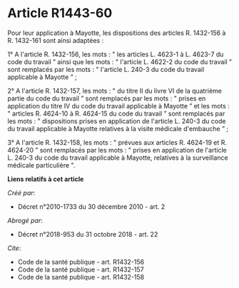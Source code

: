 # Article R1443-60

Pour leur application à Mayotte, les dispositions des articles R. 1432-156 à R. 1432-161 sont ainsi adaptées : 

1° A l'article R. 1432-156, les mots : " les articles L. 4623-1 à L. 4623-7 du code du travail ” ainsi que les mots : "
l'article L. 4622-2 du code du travail ” sont remplacés par les mots : " l'article L. 240-3 du code du travail applicable à
Mayotte ” ; 

2° A l'article R. 1432-157, les mots : " du titre II du livre VI de la quatrième partie du code du travail ” sont remplacés
par les mots : " prises en application du titre IV du code du travail applicable à Mayotte ” et les mots : " articles R.
4624-10 à R. 4624-15 du code du travail ” sont remplacés par les mots : " dispositions prises en application de l'article L.
240-3 du code du travail applicable à Mayotte relatives à la visite médicale d'embauche ” ; 

3° A l'article R. 1432-158, les mots : " prévues aux articles R. 4624-19 et R. 4624-20 ” sont remplacés par les mots : "
prises en application de l'article L. 240-3 du code du travail applicable à Mayotte, relatives à la surveillance médicale
particulière ".

**Liens relatifs à cet article**

_Créé par_:

  - Décret n°2010-1733 du 30 décembre 2010 - art. 2

_Abrogé par_:

  - Décret n°2018-953 du 31 octobre 2018 - art. 22

_Cite_:

  - Code de la santé publique - art. R1432-156
  - Code de la santé publique - art. R1432-157
  - Code de la santé publique - art. R1432-158
